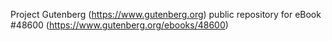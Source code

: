 Project Gutenberg (https://www.gutenberg.org) public repository for eBook #48600 (https://www.gutenberg.org/ebooks/48600)

